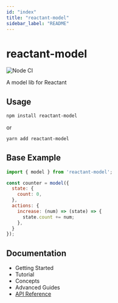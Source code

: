 ```yaml
---
id: "index"
title: "reactant-model"
sidebar_label: "README"
---
```


# reactant-model

![Node CI](https://github.com/unadlib/reactant/workflows/Node%20CI/badge.svg)

A model lib for Reactant

## Usage

```sh
npm install reactant-model
```

or

```sh
yarn add reactant-model
```

## Base Example

```js
import { model } from 'reactant-model';

const counter = model({
  state: {
    count: 0,
  },
  actions: {
    increase: (num) => (state) => {
      state.count += num;
    },
  }
});
```

## Documentation

* Getting Started
* Tutorial
* Concepts
* Advanced Guides
* [API Reference](docs/api/README.md)
